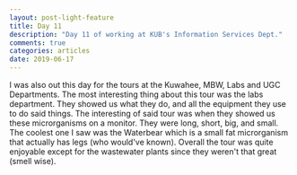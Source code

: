 ```yaml
---
layout: post-light-feature
title: Day 11
description: "Day 11 of working at KUB's Information Services Dept."
comments: true
categories: articles
date: 2019-06-17
---
```


I was also out this day for the tours at the Kuwahee, MBW, Labs and UGC Departments. The most interesting thing about this tour was the labs department. They showed us what they do, and all the equipment they use to do said things. The interesting of said tour was when they showed us these microrganisms on a monitor. They were long, short, big, and small. The coolest one I saw was the Waterbear which is a small fat microrganism that actually has legs (who would've known). Overall the tour was quite enjoyable except for the wastewater plants since they weren't that great (smell wise).